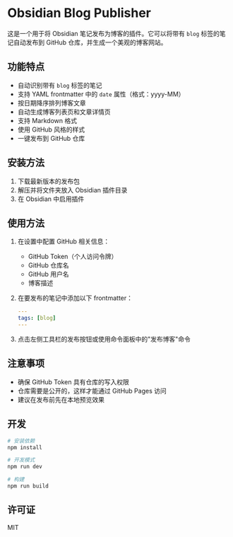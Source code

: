 # Obsidian Blog Publisher

这是一个用于将 Obsidian 笔记发布为博客的插件。它可以将带有 `blog` 标签的笔记自动发布到 GitHub 仓库，并生成一个美观的博客网站。

## 功能特点

- 自动识别带有 `blog` 标签的笔记
- 支持 YAML frontmatter 中的 `date` 属性（格式：yyyy-MM）
- 按日期降序排列博客文章
- 自动生成博客列表页和文章详情页
- 支持 Markdown 格式
- 使用 GitHub 风格的样式
- 一键发布到 GitHub 仓库

## 安装方法

1. 下载最新版本的发布包
2. 解压并将文件夹放入 Obsidian 插件目录
3. 在 Obsidian 中启用插件

## 使用方法

1. 在设置中配置 GitHub 相关信息：
   - GitHub Token（个人访问令牌）
   - GitHub 仓库名
   - GitHub 用户名
   - 博客描述

2. 在要发布的笔记中添加以下 frontmatter：
   ```yaml
   ---
   tags: [blog]
   ---
   ```

3. 点击左侧工具栏的发布按钮或使用命令面板中的"发布博客"命令

## 注意事项

- 确保 GitHub Token 具有仓库的写入权限
- 仓库需要是公开的，这样才能通过 GitHub Pages 访问
- 建议在发布前先在本地预览效果

## 开发

```bash
# 安装依赖
npm install

# 开发模式
npm run dev

# 构建
npm run build
```

## 许可证

MIT
